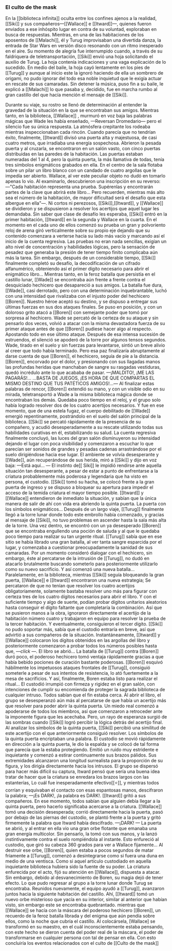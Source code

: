 
### El culto de the mask

En la [[biblioteca infinita]] oculta entre los confines ajenos a la realidad, [[Siki]] y sus compañeros—[[Wallace]] e [[Itward]]—, quienes fueron enviados a ese inhóspito lugar en contra de su voluntad, exploraban en busca de respuestas. Mientras, en una de las habitaciones de los aposentos de [[Malachi]], él y Turug improvisaban una divertida danza, la entrada de Star Wars en versión disco resonando con un ritmo inesperado en el aire. Su momento de alegría fue interrumpido cuando, a través de su faldriquera de teletransportación, [[Siki]] envió una hoja solicitando el auxilio de Turug. La hoja contenía indicaciones y una vaga explicación de lo sucedido. En medio del baile, la hoja cayó lentamente en los pies de [[Turug]] y aunque al inicio este la ignoró haciendo de ella un sombrero de origami, no pudo ignorar del todo esa noble inquietud que le exigía actuar en rescate de sus camaradas. Sin detener la música, puso fin a su baile, le explicó a [[Malachi]] lo que pasaba y, decidido, fue en marcha rumbo al gran castillo del que hacía mención el mensaje de [[Siki]]. 

Durante su viaje, su rostro se llenó de determinación al entender la gravedad de la situación en la que se encontraban sus amigos. Mientras tanto, en la biblioteca, [[Wallace]] , murmuró en voz baja las palabras mágicas que Wade les había enseñado, —Reversan Dromedario— pero el silencio fue su única respuesta. La atmósfera crepitante los rodeaba mientras inspeccionaban cada rincón. Cuando parecía que no tendrían éxito, finalmente, [[Itward]] divisó una puerta alta y majestuosa, de casi cuatro metros, que irradiaba una energía sospechosa. Abrieron la pesada puerta y al cruzarla, se encontraron en un salón vasto, con cinco puertas distribuidas en las paredes de la habitación. Las puertas estaban numeradas del 1 al 4, pero la quinta puerta, la más llamativa de todas, tenía tres símbolos enigmáticos grabados en ella. En el centro de la sala flotaba sobre un pilar un libro blanco con un candado de cuatro argollas que le impedía ser abierto. Wallace, al ver este peculiar objeto no dudó en tomarlo apenas lo vio. Al examinarlo, descubrieron una inscripción en su reverso: —"Cada habitación representa una prueba. Supérenlas y encontrarán partes de la clave que abrirá este libro… Pero recuerden, mientras más alto sea el número de la habitación, de mayor dificultad será el desafío que esta albergue en ella"—. Ni cortos ni perezosos, [[Siki]],[[Itward]], y [[Wallace]] se dividieron y se dispusieron a resolver los acertijos que aquel lugar les demandaba. Sin saber que clase de desafío les esperaba, [[Siki]] entró en la primer habitación, [[Itward]] en la segunda y Wallace en la cuarta. En el momento en el cada uno de ellos comenzó su prueba un gran y polvoriento reloj de arena giró verticalmente sobre su propio eje dejando que su contenido comenzara a verterse hacia su lado más vacío y marcando así el inicio de la cuenta regresiva. Las pruebas no eran nada sencillas, exigían un alto nivel de concentración y habilidades lógicas, pero la sensación de pesadez que generaba la presión de tener tiempo finito complicaba aún más la tarea. Sin embargo, después de un considerable tiempo, [[Siki]] finalmente completó su desafío, la decodificación de un cifrado alfanumérico, obteniendo así el primer dígito necesario para abrir el enigmático libro… Mientras tanto, en la feroz batalla que persistía en el castillo lunar, [[Wade]] se encontraba aún frente a frente contra el desquiciado hechicero que desapareció a sus amigos. La batalla fue dura, [[Wade]], casi derrotado, pero con una determinación inquebrantable, luchó con una intensidad que rivalizaba con el injusto poder del hechicero [[Boren]]. Nuestro héroe aceptó su destino, y se dispuso a entregar sus últimas fuerzas en sus dos ataques finales. Se puso en posición, y con un doloroso grito atacó a [[Boren]] con semejante poder que tomó por sorpresa al hechicero. Wade se percató de la certeza de su ataque y sin pensarlo dos veces, volvió a atacar con la misma devastadora fuerza de su primer ataque antes de que [[Boren]] pudiese hacer algo al respecto. Apostando todo en ese último ataque. Después de esa intensa sucesión de estruendos, el silenció se apoderó de la torre por algunos tensos segundos. Wade, tirado en el suelo y sin fuerzas para levantarse, sintió un breve alivio al creer que todo había terminado. Pero esa paz finalizaría abruptamente al darse cuenta de que [[Boren]], el hechicero, seguía de píe a la distancia. [[Boren]], encorvado por el dolor, y presionando con sus llagadas manos las profundas heridas que manchaban de sangre su rasgadas vestiduras, quedó incrédulo ante lo que acababa de pasar. —¡MALDITO!, ¡ME LAS PAGARÁS!… …BASTA DE JUEGOS, ¡ES HORA DE QUE COMPARTAS EL MISMO DESTINO QUE TUS PATÉTICOS AMIGOS!...— Al finalizar estas palabras de rencor, [[Boren]] extendió su mano, y con un visible odio en su mirada, teletransportó a Wade a la misma biblioteca mágica donde se encontraban los demás. Quedaba poco tiempo en el reloj, y el grupo solo había logrado resolver dos de los cuatro acertijos necesarios. Y fue en ese momento, que de una estela fugaz, el cuerpo debilitado de [[Wade]] emergió repentinamente, postrándolo en el suelo del salón principal de la biblioteca. [[Siki]] se percató rápidamente de la presencia de su compañero, y acudió desesperadamente a su rescate utilizando todas sus habilidades curativas en él, estabilizando su salud. La cuenta regresiva finalmente concluyó, las luces del gran salón disminuyeron su intensidad dejando el lugar con poca visibilidad y comenzaron a escuchar lo que parecían ser sonidos de grandes y pesadas cadenas arrastrándose por el suelo dirigiéndose hacia ese lugar. El ambiente se volvía desesperante y [[Wade]], aún recuperándose de sus herida, miró a [[Siki]] y dijo en voz baja: —Está aquí… — El instinto de[[ Siki]] le impidió rendirse ante aquella situación tan desesperante, a pesar de estar a punto de enfrentarse a la criatura probablemente más poderosa y legendaria que ha visto en persona, el custodio. [[Siki]] tomó su hacha, se colocó frente a la gran puerta de ingreso y se dispuso a bloquear su apertura para impedir el acceso de la temida criatura el mayor tiempo posible. [[Itward]] y [[Wallace]] entendieron de inmediato la situación, y sabían que la única manera de salir de ahí con vida era abriendo la quinta puerta. La puerta con los símbolos enigmáticos… Después de un largo viaje, [[Turug]] finalmente llegó a la torre lunar donde todo este embrollo había comenzado, y gracias al mensaje de [[Siki]], no tuvo problemas en ascender hasta la sala más alta de la torre. Una vez dentro, se encontró con un ya desesperado [[Boren]] que se encontraba engullendo una poción de saluda y al que le quedaba poco tiempo para realizar su tan urgente ritual. [[Turug]] sabía que en ese sitio se había librado una gran batalla, al ver tanta sangre esparcida por el lugar, y comenzaba a cuestionar preocupadamente la sanidad de sus camaradas. Por un momento consideró dialogar con el hechicero, sin embargo, éste al percatarse de la intrusión de [[Turug]], no dudó en atacarlo brutalmente buscando someterlo para posteriormente utilizarlo como su nuevo sacrificio. Y así comenzó una nueva batalla… Paralelamente, en la biblioteca, mientras [[Siki]] seguía bloqueando la gran puerta, [[Wallace]] e [[Itward]] encontraron una nueva estrategia; Se percataron de que no tenían que resolver los cuatro acertijos obligatoriamente, solamente bastaba resolver uno más para figurar con certeza tres de los cuatro dígitos necesarios para abrir el libro. Y con el suficiente tiempo y algo de suerte, podían probar dígitos unitarios aleatorios hasta conseguir el dígito faltante que completaría la combinación. Así que se pusieron manos a la obra, ignoraron directamente el acertijo de la habitación número cuatro y trabajaron en equipo para resolver la prueba de la tercer habitación. Y eventualmente, consiguieron el tercer dígito. [[Siki]] no pudo soportar más, sabía que el custodio entraría en breve, así que advirtió a sus compañeros de la situación. Instantáneamente, [[Itward]] y [[Wallace]] colocaron los dígitos obtenidos en las argollas del libro y posteriormente comenzaron a probar todos los números posibles hasta que, —*click* —. El libro se abrió… La batalla de [[Turug]] contra [[Boren]] duró poco, el poderoso hechicero tomó ventaja rápidamente gracias a que había bebido pociones de curación bastante poderosas. [[Boren]] esquivó hábilmente los impetuosos ataques frontales de [[Turug]], consiguió someterle a pesar de sus intentos de resistencia, lo ató fuertemente a la mesa de sacrificios. Y así, finalmente, Boren estaba listo para realizar el ritual… El custodió irrumpió con firmeza y rigidez en el gran salón, con intenciones de cumplir su encomienda de proteger la sagrada biblioteca de cualquier intruso. Todos sabían que el fin estaba cerca. Al abrir el libro, el grupo se desesperanzó aún más al percatarse de que había un acertijo más que resolver para poder abrir la quinta puerta. Un miedo real comenzó a apoderarse de todos los miembros, así que comenzaron a retroceder ante la imponente figura que les acechaba. Pero, un rayo de esperanza surgió de las sombras cuando [[Siki]] logró percibir la lógica detrás del acertijo final. Al analizar los símbolos de la quinta puerta, [[Siki]] percibió una similitud de este acertijo con el que anteriormente consiguió resolver. Los símbolos de la quinta puerta encriptaban una palabra. El custodio se movió rápidamente en dirección a la quinta puerta, le dio la espalda y se colocó de tal forma que parecía que la estaba protegiendo. Emitió un ruido muy estridente e inquietante y comenzó a estirar continuamente sus brazos pálidos. Sus extremidades alcanzaron una longitud surrealista para la proporción de su figura, y los dirigía directamente hacia los intrusos. El grupo se dispersó para hacer más difícil su captura, Itward pensó que sería una buena idea tratar de hacer que la criatura se enredara los brazos largos con las estanterías, Lo cuál fue inesperadamente efectivo[[⭐]], y mientras todos corrían y esquivaban el contacto con esas espantosas manos, descifraron la palabra; —¡Es DARK!, ¡la palabra es DARK!. [[Itward]] gritó a sus compañeros. En ese momento, todos sabían que alguien debía llegar a la quinta puerta, pero hacerlo significaba acercarse a la criatura. [[Wallace]] tomó una decisión desesperada; corrió directamente hacia la puerta, pasó por debajo de las piernas del custodio, se plantó frente a la puerta y gritó firmemente la palabra que Itward había descifrado. —¡DARK! — La puerta se abrió, y al entrar en ella vio una gran orbe flotante que emanaba una gran energía multicolor. Sin pensarlo, la tomó con sus manos, y la lanzó instintivamente contra el suelo rompiéndola al instante. Esto enfureció al custodio, que giró su cabeza 360 grados para ver a Wallace fijamente… Al destruir ese orbe, [[Boren]], quien estaba a pocos segundos de matar fríamente a [[Turug]], comenzó a desintegrarse como si fuera una duna en medio de una ventisca. Como si aquel artículo custodiado en aquella inquietante biblioteca hubiera sido la fuente de su poder. La criatura enfurecida por el acto, fijó su atención en [[Wallace]], dispuesta a atacar. Sin embargo, debido al desvanecimiento de Boren, su magia dejó de tener efecto. Lo que pudo regresar al grupo a la torre lunar donde Turug se encontraba. Reunidos nuevamente, el equipo ayudó a [[Turug]], avanzaron juntos hacia la siguiente habitación del castillo. Ahí, [[Itward]] tomó un nuevo orbe misterioso que yacía en su interior, similar al anterior que habían visto, sin embargo este se encontraba quebrantado. mientras que [[Wallace]] se hacía con la máscara del poderoso hechicero [[Boren]], un recuerdo de la feroz batalla librada y del enigma que aún pendía sobre ellos, como la noche que cubría el castillo. Al colocársela, [Wallace] se transformó en su maestro, en el cuál inconscientemente estaba pensando, con este hecho se dieron cuenta del poder real de la máscara, el poder de transformarse en cualquier persona con tal de pensar en ella. Con esto concluiría los eventos relacionados con el culto de [[Culto de the mask]]
